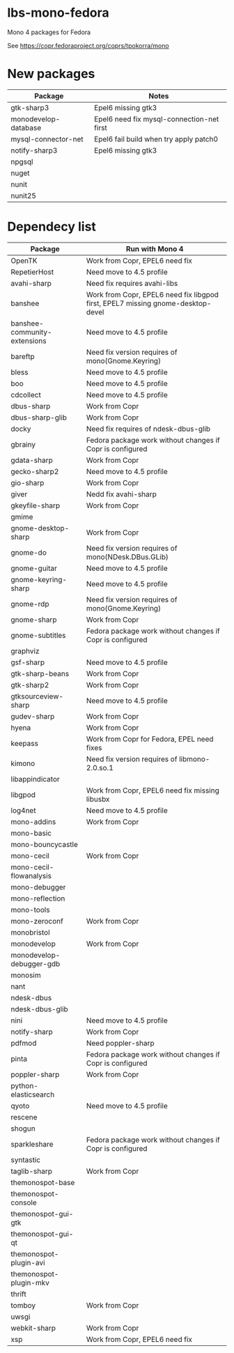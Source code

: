 # lbs-mono-fedora
Mono 4 packages for Fedora

See https://copr.fedoraproject.org/coprs/tpokorra/mono

# New packages
Package                        |Notes
-------------------------------|-----
gtk-sharp3                     |Epel6 missing gtk3
monodevelop-database           |Epel6 need fix mysql-connection-net first
mysql-connector-net            |Epel6 fail build when try apply patch0
notify-sharp3                  |Epel6 missing gtk3
npgsql                         |
nuget                          |
nunit                          |
nunit25                        |

# Dependecy list
Package                        |Run with Mono 4
-------------------------------|---------------
OpenTK                         |Work from Copr, EPEL6 need fix
RepetierHost                   |Need move to 4.5 profile
avahi-sharp                    |Need fix requires avahi-libs
banshee                        |Work from Copr, EPEL6 need fix libgpod first, EPEL7 missing gnome-desktop-devel
banshee-community-extensions   |Need move to 4.5 profile
bareftp                        |Need fix version requires of mono(Gnome.Keyring)
bless                          |Need move to 4.5 profile
boo                            |Need move to 4.5 profile
cdcollect                      |Need move to 4.5 profile
dbus-sharp                     |Work from Copr
dbus-sharp-glib                |Work from Copr
docky                          |Need fix requires of ndesk-dbus-glib
gbrainy                        |Fedora package work without changes if Copr is configured
gdata-sharp                    |Work from Copr
gecko-sharp2                   |Need move to 4.5 profile
gio-sharp                      |Work from Copr
giver                          |Nedd fix avahi-sharp
gkeyfile-sharp                 |Work from Copr
gmime                          |
gnome-desktop-sharp            |Work from Copr
gnome-do                       |Need fix version requires of mono(NDesk.DBus.GLib)
gnome-guitar                   |Need move to 4.5 profile
gnome-keyring-sharp            |Need move to 4.5 profile
gnome-rdp                      |Need fix version requires of mono(Gnome.Keyring)
gnome-sharp                    |Work from Copr
gnome-subtitles                |Fedora package work without changes if Copr is configured
graphviz                       |
gsf-sharp                      |Need move to 4.5 profile
gtk-sharp-beans                |Work from Copr
gtk-sharp2                     |Work from Copr
gtksourceview-sharp            |Need move to 4.5 profile
gudev-sharp                    |Work from Copr
hyena                          |Work from Copr
keepass                        |Work from Copr for Fedora, EPEL need fixes
kimono                         |Need fix version requires of libmono-2.0.so.1
libappindicator                |
libgpod                        |Work from Copr, EPEL6 need fix missing libusbx
log4net                        |Need move to 4.5 profile
mono-addins                    |Work from Copr
mono-basic                     |
mono-bouncycastle              |
mono-cecil                     |Work from Copr
mono-cecil-flowanalysis        |
mono-debugger                  |
mono-reflection                |
mono-tools                     |
mono-zeroconf                  |Work from Copr
monobristol                    |
monodevelop                    |Work from Copr
monodevelop-debugger-gdb       |
monosim                        |
nant                           |
ndesk-dbus                     |
ndesk-dbus-glib                |
nini                           |Need move to 4.5 profile
notify-sharp                   |Work from Copr
pdfmod                         |Need poppler-sharp
pinta                          |Fedora package work without changes if Copr is configured
poppler-sharp                  |Work from Copr
python-elasticsearch           |
qyoto                          |Need move to 4.5 profile
rescene                        |
shogun                         |
sparkleshare                   |Fedora package work without changes if Copr is configured
syntastic                      |
taglib-sharp                   |Work from Copr
themonospot-base               |
themonospot-console            |
themonospot-gui-gtk            |
themonospot-gui-qt             |
themonospot-plugin-avi         |
themonospot-plugin-mkv         |
thrift                         |
tomboy                         |Work from Copr
uwsgi                          |
webkit-sharp                   |Work from Copr
xsp                            |Work from Copr, EPEL6 need fix
